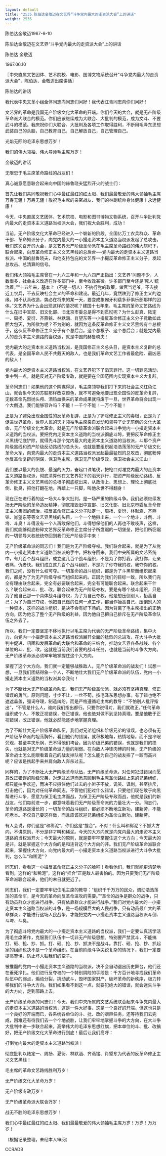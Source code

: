 ```yaml
---
layout: default
title: "2535.陈伯达金敬迈在文艺界“斗争党内最大的走资派大会”上的讲话"
weight: 2535
---
```


陈伯达金敬迈1967-6-10

陈伯达金敬迈在文艺界“斗争党内最大的走资派大会”上的讲话

陈伯达 金敬迈

1967.06.10

〖中央直属文艺团体、艺术院校、电影、图博文物系统召开“斗争党内最大的走资派大会”，陈伯达、金敬迈出席讲话〗

陈伯达的讲话

我代表中央文革小组全体同志向同志们问好！我代表江青同志向你们问好！

文艺界的革命是我国无产阶级文化大革命的开端。你们今天的大会，就是无产阶级革命派大联合的模范。你们应该继续成为大联合、大批判的模范，成为文斗、不要武斗的模范。我庆祝你们大联合、大批判及各项工作取得胜利，不断用毛泽东思想武装自己的头脑，自己教育自己，自己解放自己，自己管理自己。

光焰无际的毛泽东思想万岁！

我们的伟大领袖、伟大导师毛主席万岁！

金敬迈的讲话

无限忠于毛主席革命路线的战友们！

真心诚意愿意联合起来向中国的赫鲁晓夫猛烈开火的战士们：

首先让我们共同敬祝我们心中最红最红的红太阳、我们最最敬爱的伟大领袖毛主席万寿无疆！万寿无疆！敬祝毛主席的亲密战友、我们的林副统帅身体健康！永远健康！

今天，中央直属文艺团体、艺术院校、电影和图书博物文物系统，召开斗争批判党内最大的走资本主义道路当权派大会，我们祝大会胜利，成功！

当前，无产阶级文化大革命已经进入一个崭新的阶段。全国亿万工农兵群众、革命干部、革命知识分子，向党内最大的一小撮走资本主义道路当权派发起了总攻击。我们这次召开的大会，是文艺界无产阶级革命派在毛主席革命路线的伟大旗帜下，联合起来，向反革命修正主义文艺黑线的总后台──党内最大的走资本主义道路当权派、中国的赫鲁晓夫，和他支持包庇的文艺界一小撮反革命修正主义分子，发起总攻击、总清算的信号。

我们伟大领袖毛主席曾在一九六三年和一九六四严正指出：文艺界“问题不少，人数很多，社会主义改造在许多部门中，至今收效甚微。许多部门至今还是‘死人’统治着。”“十五年来，基本上（不是一切人）不执行党的政策，做官当老爷，不去接近工农兵，不去反映社会主义的革命和建设。最近几年，竟然跌到了修正主义的边缘。如不认真改造，势必在将来的某一天，要变成象匈牙利裴多菲俱乐部那样的团体。”文艺界为什么会出现这样的情况呢？建国十七年来，毛主席的革命文艺路线为什么在旧中宣部、旧文化部、旧北京市委总是得不到贯彻呢？为什么彭真、陆定一、周扬、夏衍、齐燕铭、林默涵、肖望东等一小撮反革命修正主义分子竟敢如此胆大包天，为所欲为呢？不为别的，就因为这条反革命修正主义文艺黑线有个总根子，这伙反革命修正主义分子有个总后台。这个总根子、这个总后台；就是党内最大的走资本主义道路的当权派，就是中国的赫鲁晓夫！

党内最大的走资本主义道路当权派，是我国修正主义总头目，是资本主义复辟的总代表，是全国革命人民不共戴天的敌人，也是我们革命文艺工作者最危险、最凶恶的敌人！

党内最大的走资本主义道路当权派，在文艺界犯下了滔天罪行。这一切罪恶活动，集中到一点，就是反对无产阶级专政，就是要在全国范围内实现资本主义大复辟。

革命同志们！如果他的这个阴谋得逞，毛主席领导我们打下来的社会主义红色江山，就会象今天的苏联那样改变颜色，就不可避免地要出现全国性的反革命复辟，无数革命先烈抛头颅、洒热血换来的革命成果就将废于一旦，世界革命将会出现一个大倒退。我们能够容许吗？不能！一千个不能！一万个不能！

正是为了避免出现全国性的反革命复辟，正是为了铲除修正主义的毒根，正是为了促进世界革命，世界人民的天才领袖毛主席亲自发动和领导了史无前例的文化大革命，无产阶级文化大革命，就是无产阶级革命派联合起来斗争党内一小撮走资本主义道路的当权派。要把党内走资本主义道路的当权派彻底斗垮，要把反革命修正主义黑线彻底铲除，就得先斗那个党内最大的走资本主义道路的当权派，斗那个资产阶级黑线和资产阶级反动路线的总头头，也就是要组织起浩浩荡荡的无产阶级文化革命大军，向党内最大的走资本主义道路当权派发起最最猛烈的总攻击，彻底粉碎他反革命复辟的阴谋，保卫毛主席，保卫无产阶级专政，保卫社会主义江山！

我们要以最大的仇恨、最强的火力，奋起口诛笔伐，把枪口对准党内最大的走资本主义道路当权派，彻底清算他在文艺界犯下的滔天罪行，把资产阶级反动路线、反革命修正主义文艺黑线的总根子彻底挖出来，从政治上、思想上、理论上彻底批倒、批臭，把他打翻在地，再踏上一只脚，叫他永世不得翻身！

现在正在进行着的这一场大斗争大批判，是一场严重的阶级斗争。我们必须继续发扬无产阶级的革命造反精神，彻底摧毁旧中宣部、旧文化部、旧北京市委反革命修正主义集团的统治，把反革命修正主义分子陆定一、周扬、夏衍、林默涵、齐燕铭、肖望东等等文艺界黑线的头目，一个一个地揪出来，一个一个地斗，斗倒、斗垮、斗臭！斗得没有一个人再敢保他们，斗得想保他们的人再也不敢吱声，这样，我们就能够彻底粉碎文艺界反革命修正主席分子所盘踞的一切堡垒，把他们所窃踞的一切领导大权统统夺回到我们无产阶级手中来！

无产阶级革命派的同志们！我们是为无产阶级夺权。我们联合起来，就是为了从党内一小撮走资本主义道路当权派的手中，把权夺回来。我们中央所属的文艺系统中，有几百个战斗组织，成立这几百个战斗组织，不是为了你打我，我打你，让亲者痛，仇者快。我们成立这几百个战斗组织，不是为了你夺我的权，我夺你的权。我们之间，没有什么权可夺。一切革命的战斗组织，都是为了斗黑帮而组织起来的，都是为了为无产阶级夺权而组织起来的。正因为我们的目标一致，所以我们完全有理由联合起来，完全有必要联合起来，完全有可能联合起来。联合起来干什么？联合起来斗、批、改，联合起来为无产阶级夺权。要是有哪个战斗组织，只是为了他自己那一个具体战斗组夺权，为了为自己夺权，他是想压倒别人，抬高自己；为了为自己夺权，他把自己做的任何一点工作，都当作抬高自己、压倒别人的一种资本，这样的战斗组织，是决不会有好下场的。因为背离了毛主席指出的正确方向，因为他忘了整个无产阶级的利益，因为他自己把自己排斥在无产阶级革命队伍之外去了。

所以，我们一定要坚定不移地执行以毛主席为代表的无产阶级革命路线，集中火力，向党内一小撮走资本主义道路当权派展开全面的猛烈的总进攻，在大斗争大批判中促进、巩固和发展革命的大联合和革命的三结合，推动文艺界各条战线、各个单位的斗、批、改，这就是当前我们首要的战斗任务，也就是当前的斗争大方向。无产阶级革命派必须牢牢地掌握住这个大方向。

掌握了这个大方向，我们就一定能够战胜敌人，无产阶级革命派的战友们！试想一想，一旦我们团结得象一个人，不断地壮大我们无产阶级革命派的队伍，党内一小撮走资本主义道路的当权派其奈我何！

为了不断壮大无产阶级革命队伍，我们无产阶级革命派，就必须有坚持真理、修正错误的勇气。原则问题，寸步不让，一丝不苟，按毛泽东思想办事。有了错也绝不遮遮盖盖，强词夺理，制造纠纷。而是严格遵循毛主席的教导：“不怕别人批评指出”，“不管是什么人，谁向我们指出都行。只要你说得对，我们就改正。”任何革命组织或个人，不敢正视错误，修正错误，他也绝对做不到坚持真理。要是他敢于正视错误，改正错误，他就必然能逐步地掌握真理。

为了不断壮大无产阶级革命队伍，我们对兄弟组织和阶级兄弟的错误，也必须有无产阶级革命派的坦荡胸怀，看到他们的错误，就积极地帮，热情地帮，而不是冷眼旁观，甚至幸灾乐祸，巴不得他们垮台。因为阶级兄弟的错误，也就是我们的损失，也就是对无产阶级革命派力量的削弱。在向敌人冲锋肉博的时候，无产阶级的革命战士怎么能眼看着自己的战友掉队呢？怎么能为自己的战友摔了一跤而高兴呢？应该是携起手来并肩向敌人奔杀过去。

同样的，为了不断壮大无产阶级革命队伍，无产阶级革命派，对任何犯过错误而愿意改正错误的阶级兄弟，对走过岔道而愿意回到毛主席革命路线上来的兄弟组织，都只能拍手欢迎，而决不应揪住他们过去的小辫子不放，讥笑、讽刺，甚至排斥，打击他们，因为对任何革命同志，不管他们犯过什么错误，只要他们现在敢于向黑帮进行斗争，愿意为保卫毛主席而战，为保卫无产阶级专政而战，他就是我们的新战友，他们每前进一步，都意味着我们无产阶级革命派的力量壮大一分。同志们，革命的道路是漫长的；一切革命的战斗组织，都必须不断地立新功，建新劳，不能吃老本。不仅自己要这样做，而且应该欢迎兄弟组织为革命立新功，建新劳。

有人会说，你们这是“和稀泥”，你们这是“捏合”。不对！什么叫和稀泥？不抓大方向，不讲原则，不分是非才叫和稀泥。今天的大方向就是向党内最大的走资本主义道路的当权派开火；今天最大的原则，就是要牢牢掌握住这个大方向；今天最大的是非，就是掌握这个大方向的是和违背这个大方向的非。我们无产阶级革命派联合起来，掌握住大方向，向党内最大的一小撮走资本主义道路当权派进行大斗争大批判，怎么叫“和稀泥”？

同志们，看看这一小撮反革命修正主义分子的脸吧！看看他们，我们就能更清楚地看到，这样的“和稀泥”，这样的“捏合”正是敌人最害怕的。因为只要我们无产阶级革命派联合起来，他们的末日就更近了。

同志们，我们一定要牢牢记住毛主席的教导：“组织千千万万的民众，调动浩浩荡荡的革命军，是今天的革命向反革命进攻的需要。”“革命的战争是群众的战争，只有动员群众才能进行战争，只有依靠群众才能进行战争。”我们对党内最大的一小撮走资本主义道路当权派的斗争，是一场规模巨大的人民战争，只有动员最广大的革命群众，才能进行这场人民战争，才能把党内一小撮走资本主义道路当权派斗倒、斗垮、斗臭。

为了彻底斗垮党内最大的一小撮走资本主义道路的当权派，我们一定要认真活学活用毛主席著作，克服我们队伍中一切非无产阶级思想。特别要严禁武斗，不能搞打、砸、抢、抄、抓。打、砸、抢、抄、抓决不是战斗。靠打、砸、抢、抄、抓起家的组织也决不是一个革命组织。在当前阶级斗争尖锐复杂的情况下，我们一定要提高警惕，防止坏人钻我们的空子。

被推翻的党内一小撮走资本主义道路的当权派，决不会自动退出历史舞台，他们还在垂死挣扎。他们进行反夺权的一个特别阴险的手段是：千方百计地寻找我们革命队伍中的弱点，煽动分裂，挑动武斗，毁坏国家财产，破坏革命的新秩序，极力转移我们的斗争大方向。我们如果看不到这一点，就要犯绝大的错误，就会迷失斗争的大方向，走到邪路上去。

无产阶级革命派的同志们！今天，我们中央所属的文艺系统联合起来斗争党内最大的走资本主义道路的当权派，这是一件大好事，这是一个良好的开端。但这也只是一个良好的开端而已，各系统各单位的斗、批、改的艰巨任务，还等待我们去完成，困难还有待我们去一个个地战胜，让我们牢牢地掌握斗争的大方向，在大斗争大批判中进一步联合起来，高举伟大的毛泽东思想红旗，把本单位的斗、批、改搞好，把无产阶级文化大革命进行到底！最后让我们高呼：

打倒党内最大的走资本主义道路当权派！

彻底批判以陆定一、周扬、夏衍、林默涵、齐燕铭、肖望东为代表的反革命修正主义文艺黑线！

毛主席的革命文艺路线胜利万岁！

无产阶级文化大革命万岁！

无产阶级专政万岁！

无产阶级革命派大联合万岁！

战无不胜的毛泽东思想万岁！

我们心中最红最红的红太阳、我们最最敬爱的伟大领袖毛主席万岁！万岁！万万岁！

（根据记录整理，未经本人审阅）

CCRADB

